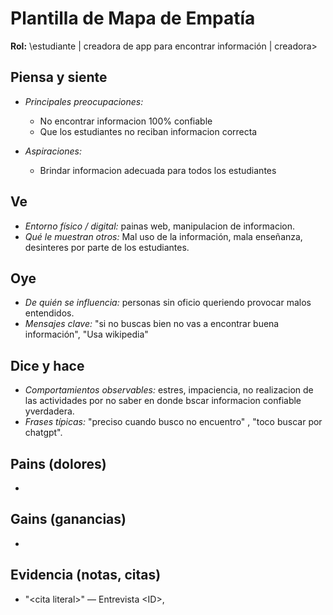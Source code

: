# Plantilla de Mapa de Empatía
**Rol:** \estudiante | creadora de app para encontrar información | creadora>

## Piensa y siente
- *Principales preocupaciones:*
  - No encontrar informacion 100% confiable
  - Que los estudiantes no reciban informacion correcta
   
- *Aspiraciones:*
   - Brindar informacion adecuada para todos los estudiantes 

## Ve
- *Entorno físico / digital:*  painas web, manipulacion de informacion.
- *Qué le muestran otros:* Mal uso de la información, mala enseñanza, desinteres por parte de los estudiantes. 

## Oye
- *De quién se influencia:* personas sin oficio queriendo provocar malos entendidos. 
- *Mensajes clave:* "si no buscas bien no vas a encontrar buena información", "Usa wikipedia" 

## Dice y hace
- *Comportamientos observables:* estres, impaciencia, no realizacion de las actividades por no saber en donde bscar informacion confiable yverdadera. 
- *Frases típicas:* "preciso cuando busco no encuentro" , "toco buscar por chatgpt". 

## Pains (dolores)
- 

## Gains (ganancias)
- 

## Evidencia (notas, citas)
- "\<cita literal>" — Entrevista \<ID>, <fecha>
